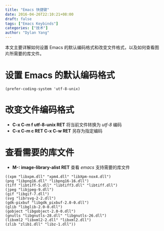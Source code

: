 ```yaml
---
title: "Emacs 快捷键"
date: 2016-04-26T22:10:21+08:00
draft: false
tags: ["Emacs Keybinds"]
categories: ["技术"]
author: "Dylan Yang"
---
```


本文主要详解如何设置 Emacs 的默认编码格式和改变文件格式，以及如何查看图片所需要的库文件。
<!--more-->

# 设置 Emacs 的默认编码格式

``` emacs
(prefer-coding-system 'utf-8-unix)
```

# 改变文件编码格式

- **C-x C-m f utf-8-unix RET** 将当前文件转换为 *utf-8* 编码
- **C-x C-m c RET C-x C-w RET** 另存为指定编码
  
# 查看需要的库文件

- **M-: image-library-alist RET** 查看 *emacs* 支持需要的库文件

``` text
((xpm "libxpm.dll" "xpm4.dll" "libXpm-nox4.dll")
(png "libpng16.dll" "libpng16-16.dll")
(tiff "libtiff-5.dll" "libtiff3.dll" "libtiff.dll")
(jpeg "libjpeg-9.dll")
(gif "libgif-7.dll")
(svg "librsvg-2-2.dll")
(gdk-pixbuf "libgdk_pixbuf-2.0-0.dll")
(glib "libglib-2.0-0.dll")
(gobject "libgobject-2.0-0.dll")
(gnutls "libgnutls-28.dll" "libgnutls-26.dll")
(libxml2 "libxml2-2.dll" "libxml2.dll")
(zlib "zlib1.dll" "libz-1.dll"))
```